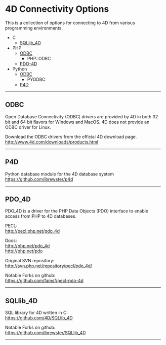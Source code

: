 # 4D Connectivity Options

This is a collection of options for connecting to 4D from various programming environments.

* C
  * [SQLlib_4D](#sqllib_4d)
* PHP
  * [ODBC](#odbc)
    * PHP::ODBC
  * [PDO-4D](#pdo_4d)
* Python
  * [ODBC](#odbc)
    * PYODBC
  * [P4D](#p4d)


---

## ODBC

Open Database Connectivity (ODBC) drivers are provided by 4D in both 32 bit and 64 bit flavors for Windows and MacOS.
4D does not provide an ODBC driver for Linux.

Download the ODBC drivers from the official 4D download page.  
http://www.4d.com/downloads/products.html

---

## P4D

Python database module for the 4D database system  
https://github.com/ibrewster/p4d

---

## PDO_4D

PDO_4D is a driver for the ​PHP Data Objects (PDO) interface to enable access from PHP to 4D databases.

PECL:   
http://pecl.php.net/pdo_4d

Docs:  
http://php.net/pdo_4d   
http://php.net/pdo

Original SVN repository:  
http://svn.php.net/repository/pecl/pdo_4d/

Notable Forks on github:  
https://github.com/famsf/pecl-pdo-4d

---

## SQLlib_4D

SQL library for 4D written in C:  
https://github.com/4D/SQLlib_4D

Notable Forks on github:  
https://github.com/ibrewster/SQLlib_4D

---
